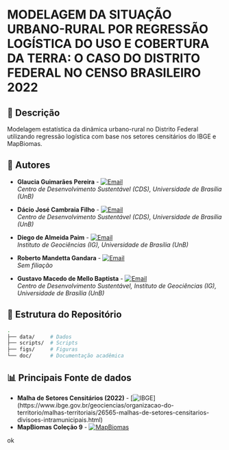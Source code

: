 # MODELAGEM DA SITUAÇÃO URBANO-RURAL POR REGRESSÃO LOGÍSTICA DO USO E COBERTURA DA TERRA: O CASO DO DISTRITO FEDERAL NO CENSO BRASILEIRO 2022

## 📌 Descrição
Modelagem estatística da dinâmica urbano-rural no Distrito Federal utilizando regressão logística com base nos setores censitários do IBGE e MapBiomas.

## 👥 Autores
- **Glaucia Guimarães Pereira** - [![Email](https://img.shields.io/badge/Email-glauciagp23@gmail.com-blue?style=flat&logo=gmail)](mailto:glauciagp23@gmail.com)  
  *Centro de Desenvolvimento Sustentável (CDS), Universidade de Brasília (UnB)*

- **Dácio José Cambraia Filho** - [![Email](https://img.shields.io/badge/Email-daciocambraia@hotmail.com-blue?style=flat&logo=gmail)](mailto:daciocambraia@hotmail.com)  
  *Centro de Desenvolvimento Sustentável (CDS), Universidade de Brasília (UnB)*
  
- **Diego de Almeida Paim** - [![Email](https://img.shields.io/badge/Email-diego.paim@aluno.unb.br-blue?style=flat&logo=gmail)](mailto:diego.paim@aluno.unb.br)  
  *Instituto de Geociências (IG), Universidade de Brasília (UnB)*

- **Roberto Mandetta Gandara** -   [![Email](https://img.shields.io/badge/Email-rgandara@gmail.com-blue?style=flat&logo=gmail)](mailto:rgandara@gmail.com)  
  *Sem filiação*

- **Gustavo Macedo de Mello Baptista** - [![Email](https://img.shields.io/badge/Email-gmbaptista@unb.br-blue?style=flat&logo=gmail)](mailto:gmbaptista@unb.br)  
  *Centro de Desenvolvimento Sustentável, Instituto de Geociências (IG), Universidade de Brasília (UnB)*
  
## 📂 Estrutura do Repositório
```bash
.
├── data/     # Dados
├── scripts/  # Scripts
├── figs/     # Figuras
└── doc/      # Documentação acadêmica
```

## 📊 Principais Fonte de dados
- **Malha de Setores Censitários (2022)** - [![IBGE](https://img.shields.io/badge/Fonte-IBGE-blue?logo=data:image/png;base64,...)](https://www.ibge.gov.br/geociencias/organizacao-do-territorio/malhas-territoriais/26565-malhas-de-setores-censitarios-divisoes-intramunicipais.html)  
- **MapBiomas Coleção 9** - [![MapBiomas](https://img.shields.io/badge/Plataforma-MapBiomas-green?logo=leaf)](https://brasil.mapbiomas.org/)

ok
